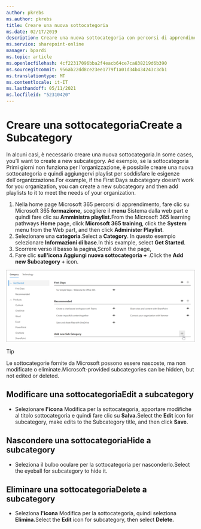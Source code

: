 ```yaml
---
author: pkrebs
ms.author: pkrebs
title: Creare una nuova sottocategoria
ms.date: 02/17/2019
description: Creare una nuova sottocategoria con percorsi di apprendimento
ms.service: sharepoint-online
manager: bpardi
ms.topic: article
ms.openlocfilehash: 4cf22317096bba2f4eacb64ce7ca838219d6b390
ms.sourcegitcommit: 956ab22dd8ce23ee1779f1a01d34b434243c3cb1
ms.translationtype: MT
ms.contentlocale: it-IT
ms.lasthandoff: 05/11/2021
ms.locfileid: "52310420"
---
```

# <a name="create-a-subcategory"></a><span data-ttu-id="d0eb9-103">Creare una sottocategoria</span><span class="sxs-lookup"><span data-stu-id="d0eb9-103">Create a Subcategory</span></span> 
<span data-ttu-id="d0eb9-104">In alcuni casi, è necessario creare una nuova sottocategoria.</span><span class="sxs-lookup"><span data-stu-id="d0eb9-104">In some cases, you’ll want to create a new subcategory.</span></span> <span data-ttu-id="d0eb9-105">Ad esempio, se la sottocategoria Primi giorni non funziona per l'organizzazione, è possibile creare una nuova sottocategoria e quindi aggiungervi playlist per soddisfare le esigenze dell'organizzazione.</span><span class="sxs-lookup"><span data-stu-id="d0eb9-105">For example, if the First Days subcategory doesn’t work for you organization, you can create a new subcategory and then add playlists to it to meet the needs of your organization.</span></span> 

1. <span data-ttu-id="d0eb9-106">Nella home page Microsoft 365 percorsi  di apprendimento, fare clic su Microsoft 365 **formazione,** scegliere il **menu** Sistema dalla web part e quindi fare clic su **Amministra playlist.**</span><span class="sxs-lookup"><span data-stu-id="d0eb9-106">From the Microsoft 365 learning pathways **Home** page, click **Microsoft 365 training**, click the **System** menu from the Web part, and then click **Administer Playlist**.</span></span> 
2. <span data-ttu-id="d0eb9-107">Selezionare una **categoria**.</span><span class="sxs-lookup"><span data-stu-id="d0eb9-107">Select a **Category**.</span></span> <span data-ttu-id="d0eb9-108">In questo esempio selezionare **Informazioni di base**.</span><span class="sxs-lookup"><span data-stu-id="d0eb9-108">In this example, select **Get Started**.</span></span>  
3. <span data-ttu-id="d0eb9-109">Scorrere verso il basso la pagina,</span><span class="sxs-lookup"><span data-stu-id="d0eb9-109">Scroll down the page,</span></span> 
3. <span data-ttu-id="d0eb9-110">Fare clic **sull'icona Aggiungi nuova sottocategoria +** .</span><span class="sxs-lookup"><span data-stu-id="d0eb9-110">Click the **Add new Subcategory +** icon.</span></span>  

![cg-newsubcategory.png](media/cg-newsubcategory.png)

> [!TIP]
> <span data-ttu-id="d0eb9-112">Le sottocategorie fornite da Microsoft possono essere nascoste, ma non modificate o eliminate.</span><span class="sxs-lookup"><span data-stu-id="d0eb9-112">Microsoft-provided subcategories can be hidden, but not edited or deleted.</span></span> 

## <a name="edit-a-subcategory"></a><span data-ttu-id="d0eb9-113">Modificare una sottocategoria</span><span class="sxs-lookup"><span data-stu-id="d0eb9-113">Edit a subcategory</span></span>
- <span data-ttu-id="d0eb9-114">Selezionare **l'icona** Modifica per la sottocategoria, apportare modifiche al titolo sottocategoria e quindi fare clic su **Salva.**</span><span class="sxs-lookup"><span data-stu-id="d0eb9-114">Select the **Edit** icon for subcategory, make edits to the Subcategory title, and then click **Save**.</span></span>

## <a name="hide-a-subcategory"></a><span data-ttu-id="d0eb9-115">Nascondere una sottocategoria</span><span class="sxs-lookup"><span data-stu-id="d0eb9-115">Hide a subcategory</span></span>
- <span data-ttu-id="d0eb9-116">Seleziona il bulbo oculare per la sottocategoria per nasconderlo.</span><span class="sxs-lookup"><span data-stu-id="d0eb9-116">Select the eyeball for subcategory to hide it.</span></span> 

## <a name="delete-a-subcategory"></a><span data-ttu-id="d0eb9-117">Eliminare una sottocategoria</span><span class="sxs-lookup"><span data-stu-id="d0eb9-117">Delete a subcategory</span></span>
- <span data-ttu-id="d0eb9-118">Seleziona **l'icona** Modifica per la sottocategoria, quindi seleziona **Elimina.**</span><span class="sxs-lookup"><span data-stu-id="d0eb9-118">Select the **Edit** icon for subcategory, then select **Delete.**</span></span> 
